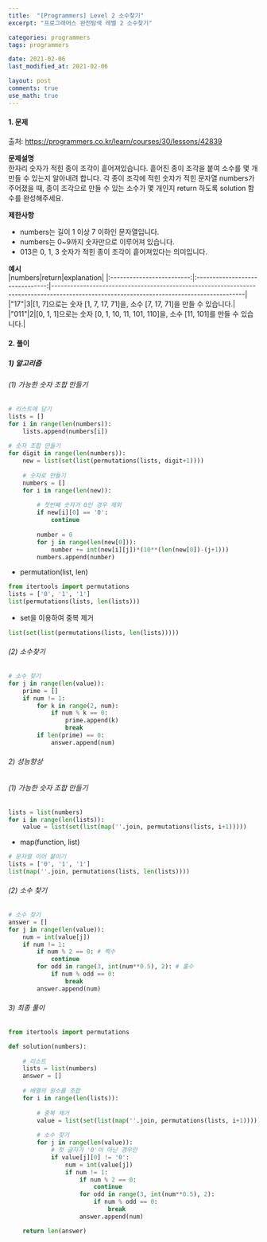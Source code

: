 ```yaml
---
title:  "[Programmers] Level 2 소수찾기"
excerpt: "프로그래머스 완전탐색 레벨 2 소수찾기"

categories: programmers
tags: programmers

date: 2021-02-06
last_modified_at: 2021-02-06

layout: post
comments: true
use_math: true
---
```


#### 1. 문제
출처: <https://programmers.co.kr/learn/courses/30/lessons/42839>  

**문제설명**  
한자리 숫자가 적힌 종이 조각이 흩어져있습니다. 흩어진 종이 조각을 붙여 소수를 몇 개 만들 수 있는지 알아내려 합니다. 각 종이 조각에 적힌 숫자가 적힌 문자열 numbers가 주어졌을 때, 종이 조각으로 만들 수 있는 소수가 몇 개인지 return 하도록 solution 함수를 완성해주세요. 

**제한사항**  
* numbers는 길이 1 이상 7 이하인 문자열입니다.   
* numbers는 0~9까지 숫자만으로 이루어져 있습니다.  
* 013은 0, 1, 3 숫자가 적힌 종이 조각이 흩어져있다는 의미입니다.  

**예시**  
|numbers|return|explanation|
|:-------------------------:|:-------------------------------:|------------------------------------------------------------------------------------------------------------------------------------------|
|"17"|3|[1, 7]으로는 숫자 [1, 7, 17, 71]을, 소수 [7, 17, 71]을 만들 수 있습니다.|
|"011"|2|[0, 1, 1]으로는 숫자 [0, 1, 10, 11, 101, 110]을, 소수 [11, 101]를 만들 수 있습니다.|

#### 2. 풀이
##### 1) 알고리즘
###### (1) 가능한 숫자 조합 만들기
``` python
# 리스트에 담기
lists = []
for i in range(len(numbers)):
    lists.append(numbers[i])
    
# 숫자 조합 만들기
for digit in range(len(numbers)):
    new = list(set(list(permutations(lists, digit+1))))
    
    # 숫자로 만들기
    numbers = []
    for i in range(len(new)):
        
        # 첫번째 숫자가 0인 경우 제외
        if new[i][0] == '0':
            continue
            
        number = 0
        for j in range(len(new[0])):
            number += int(new[i][j])*(10**(len(new[0])-(j+1)))
        numbers.append(number)
```

* permutation(list, len)  
```python
from itertools import permutations 
lists = ['0', '1', '1']
list(permutations(lists, len(lists)))
```

* set을 이용하여 중복 제거
```python
list(set(list(permutations(lists, len(lists)))))
```

###### (2) 소수찾기
```python
# 소수 찾기
for j in range(len(value)):  
    prime = []
    if num != 1:
        for k in range(2, num):    
            if num % k == 0:   
                prime.append(k)
                break
        if len(prime) == 0:  
            answer.append(num)
```

###### 2) 성능향상
###### (1) 가능한 숫자 조합 만들기
```python
lists = list(numbers)
for i in range(len(lists)):
    value = list(set(list(map(''.join, permutations(lists, i+1)))))
```

* map(function, list)
```python
# 문자열 이어 붙이기
lists = ['0', '1', '1']
list(map(''.join, permutations(lists, len(lists))))
```

###### (2) 소수 찾기
```python
# 소수 찾기
answer = []
for j in range(len(value)): 
    num = int(value[j])  
    if num != 1:
        if num % 2 == 0: # 짝수
            continue
        for odd in range(3, int(num**0.5), 2): # 홀수
            if num % odd == 0:
                break
        answer.append(num)
```

###### 3) 최종 풀이
```python
from itertools import permutations 

def solution(numbers):
    
    # 리스트
    lists = list(numbers)
    answer = []
    
    # 배열의 원소를 조합
    for i in range(len(lists)):
        
        # 중복 제거
        value = list(set(list(map(''.join, permutations(lists, i+1)))))
        
        # 소수 찾기
        for j in range(len(value)):
            # 첫 글자가 '0'이 아닌 경우만
            if value[j][0] != '0':   
                num = int(value[j])  
                if num != 1:
                    if num % 2 == 0:
                        continue
                    for odd in range(3, int(num**0.5), 2):
                        if num % odd == 0:
                            break
                    answer.append(num)

    return len(answer)
```
